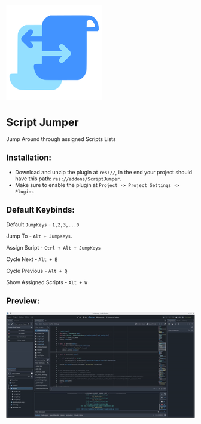 ![Script Jumper Logo](Images/ScriptJumper.png)
# Script Jumper
Jump Around through assigned Scripts Lists


## Installation:
- Download and unzip the plugin at `res://`, in the end your project should have this path: `res://addons/ScriptJumper`.
- Make sure to enable the plugin at `Project -> Project Settings -> Plugins`


## Default Keybinds:
Default `JumpKeys` - `1,2,3,...0`

Jump To - `Alt + JumpKeys`.

Assign Script - `Ctrl + Alt + JumpKeys`

Cycle Next - `Alt + E`

Cycle Previous - `Alt + Q`

Show Assigned Scripts - `Alt + W`

## Preview:
![Preview Gif](Images/preview2.gif)
